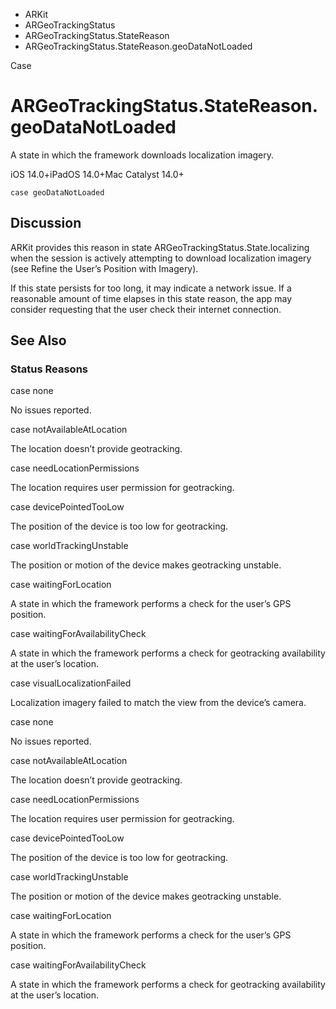 

- ARKit
- ARGeoTrackingStatus
- ARGeoTrackingStatus.StateReason
-  ARGeoTrackingStatus.StateReason.geoDataNotLoaded 

Case

# ARGeoTrackingStatus.StateReason.geoDataNotLoaded

A state in which the framework downloads localization imagery.

iOS 14.0+iPadOS 14.0+Mac Catalyst 14.0+

``` source
case geoDataNotLoaded
```

## Discussion

ARKit provides this reason in state ARGeoTrackingStatus.State.localizing when the session is actively attempting to download localization imagery (see Refine the User’s Position with Imagery).

If this state persists for too long, it may indicate a network issue. If a reasonable amount of time elapses in this state reason, the app may consider requesting that the user check their internet connection.

## See Also

### Status Reasons

case none

No issues reported.

case notAvailableAtLocation

The location doesn’t provide geotracking.

case needLocationPermissions

The location requires user permission for geotracking.

case devicePointedTooLow

The position of the device is too low for geotracking.

case worldTrackingUnstable

The position or motion of the device makes geotracking unstable.

case waitingForLocation

A state in which the framework performs a check for the user’s GPS position.

case waitingForAvailabilityCheck

A state in which the framework performs a check for geotracking availability at the user’s location.

case visualLocalizationFailed

Localization imagery failed to match the view from the device’s camera.

case none

No issues reported.

case notAvailableAtLocation

The location doesn’t provide geotracking.

case needLocationPermissions

The location requires user permission for geotracking.

case devicePointedTooLow

The position of the device is too low for geotracking.

case worldTrackingUnstable

The position or motion of the device makes geotracking unstable.

case waitingForLocation

A state in which the framework performs a check for the user’s GPS position.

case waitingForAvailabilityCheck

A state in which the framework performs a check for geotracking availability at the user’s location.

